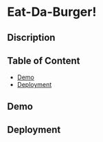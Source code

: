 # Eat-Da-Burger!

## Discription

## Table of Content

* [Demo](#demo)
* [Deployment](#deployment)

## Demo

## Deployment